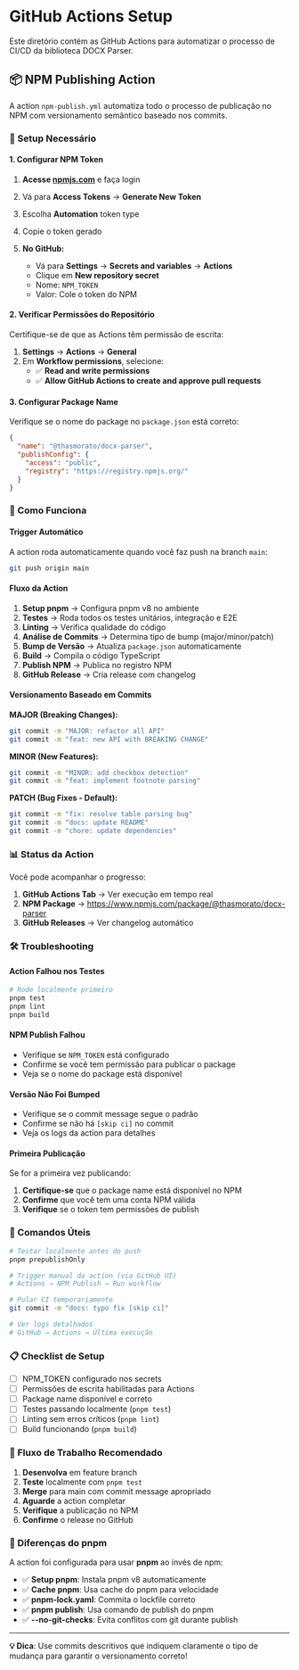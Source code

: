 # GitHub Actions Setup

Este diretório contém as GitHub Actions para automatizar o processo de CI/CD da biblioteca DOCX Parser.

## 📦 NPM Publishing Action

A action `npm-publish.yml` automatiza todo o processo de publicação no NPM com versionamento semântico baseado nos commits.

### 🔧 Setup Necessário

#### 1. Configurar NPM Token

1. **Acesse [npmjs.com](https://www.npmjs.com)** e faça login
2. Vá para **Access Tokens** → **Generate New Token**
3. Escolha **Automation** token type
4. Copie o token gerado

5. **No GitHub:**
   - Vá para **Settings** → **Secrets and variables** → **Actions**
   - Clique em **New repository secret**
   - Nome: `NPM_TOKEN`
   - Valor: Cole o token do NPM

#### 2. Verificar Permissões do Repositório

Certifique-se de que as Actions têm permissão de escrita:

1. **Settings** → **Actions** → **General**
2. Em **Workflow permissions**, selecione:
   - ✅ **Read and write permissions**
   - ✅ **Allow GitHub Actions to create and approve pull requests**

#### 3. Configurar Package Name

Verifique se o nome do package no `package.json` está correto:

```json
{
  "name": "@thasmorato/docx-parser",
  "publishConfig": {
    "access": "public",
    "registry": "https://registry.npmjs.org/"
  }
}
```

### 🚀 Como Funciona

#### Trigger Automático
A action roda automaticamente quando você faz push na branch `main`:

```bash
git push origin main
```

#### Fluxo da Action

1. **Setup pnpm** → Configura pnpm v8 no ambiente
2. **Testes** → Roda todos os testes unitários, integração e E2E
3. **Linting** → Verifica qualidade do código
4. **Análise de Commits** → Determina tipo de bump (major/minor/patch)
5. **Bump de Versão** → Atualiza `package.json` automaticamente
6. **Build** → Compila o código TypeScript
7. **Publish NPM** → Publica no registro NPM
8. **GitHub Release** → Cria release com changelog

#### Versionamento Baseado em Commits

**MAJOR (Breaking Changes):**
```bash
git commit -m "MAJOR: refactor all API"
git commit -m "feat: new API with BREAKING CHANGE"
```

**MINOR (New Features):**
```bash
git commit -m "MINOR: add checkbox detection"
git commit -m "feat: implement footnote parsing"
```

**PATCH (Bug Fixes - Default):**
```bash
git commit -m "fix: resolve table parsing bug"
git commit -m "docs: update README"
git commit -m "chore: update dependencies"
```

### 📊 Status da Action

Você pode acompanhar o progresso:

1. **GitHub Actions Tab** → Ver execução em tempo real
2. **NPM Package** → https://www.npmjs.com/package/@thasmorato/docx-parser
3. **GitHub Releases** → Ver changelog automático

### 🛠️ Troubleshooting

#### Action Falhou nos Testes
```bash
# Rode localmente primeiro
pnpm test
pnpm lint
pnpm build
```

#### NPM Publish Falhou
- Verifique se `NPM_TOKEN` está configurado
- Confirme se você tem permissão para publicar o package
- Veja se o nome do package está disponível

#### Versão Não Foi Bumped
- Verifique se o commit message segue o padrão
- Confirme se não há `[skip ci]` no commit
- Veja os logs da action para detalhes

#### Primeira Publicação
Se for a primeira vez publicando:

1. **Certifique-se** que o package name está disponível no NPM
2. **Confirme** que você tem uma conta NPM válida
3. **Verifique** se o token tem permissões de publish

### 🎯 Comandos Úteis

```bash
# Testar localmente antes do push
pnpm prepublishOnly

# Trigger manual da action (via GitHub UI)
# Actions → NPM Publish → Run workflow

# Pular CI temporariamente
git commit -m "docs: typo fix [skip ci]"

# Ver logs detalhados
# GitHub → Actions → Última execução
```

### 📋 Checklist de Setup

- [ ] NPM_TOKEN configurado nos secrets
- [ ] Permissões de escrita habilitadas para Actions
- [ ] Package name disponível e correto
- [ ] Testes passando localmente (`pnpm test`)
- [ ] Linting sem erros críticos (`pnpm lint`)
- [ ] Build funcionando (`pnpm build`)

### 🔄 Fluxo de Trabalho Recomendado

1. **Desenvolva** em feature branch
2. **Teste** localmente com `pnpm test`
3. **Merge** para main com commit message apropriado
4. **Aguarde** a action completar
5. **Verifique** a publicação no NPM
6. **Confirme** o release no GitHub

### 🔧 Diferenças do pnpm

A action foi configurada para usar **pnpm** ao invés de npm:

- ✅ **Setup pnpm**: Instala pnpm v8 automaticamente
- ✅ **Cache pnpm**: Usa cache do pnpm para velocidade
- ✅ **pnpm-lock.yaml**: Commita o lockfile correto
- ✅ **pnpm publish**: Usa comando de publish do pnpm
- ✅ **--no-git-checks**: Evita conflitos com git durante publish

---

**💡 Dica**: Use commits descritivos que indiquem claramente o tipo de mudança para garantir o versionamento correto!
